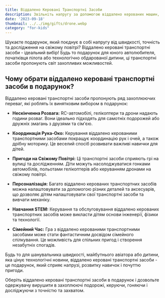```yaml
---
title: Віддалено Керовані Транспортні Засоби
description: Звільніть напругу за допомогою віддалено керованих машин, гелікоптерів та дронів.
date: '2023-09-18'
thumbnail: ../../img/gifts/drone.webp
category: "for-kids"
---
```

Шукаєте подарунок, який поєднує в собі напругу від швидкості, точність та дослідження на свіжому повітрі? Віддалено керовані транспортні засоби - ідеальний вибір! Будь то подарунок для юного автолюбителя, початківця пілота або технологічно обдарованої дитини, ці транспортні засоби пропонують світ захопливих можливостей.

## Чому обрати віддалено керовані транспортні засоби в подарунок?

Віддалено керовані транспортні засоби пропонують ряд захоплюючих переваг, які роблять їх винятковим вибором в подарунок:

- **Нескінченна Розвага:** RC-автомобілі, гелікоптери та дрони надають години розваг. Вони ідеально підходять для самотніх подорожей або дружніх змагань з друзями та сім'єю.

- **Координація Рука-Око:** Керування віддалено керованими транспортними засобами покращує координацію рук і очей, а також дрібну моторику. Це веселий спосіб розвивати важливі навички для дітей.

- **Пригоди на Свіжому Повітрі:** Ці транспортні засоби сприяють грі на вулиці та дослідженням. Діти можуть насолоджуватися гонками автомобілів, польотами гелікоптерів або керуванням дронами на свіжому повітрі.

- **Персоналізація:** Багато віддалено керованих транспортних засобів можна налаштовувати за допомогою різних деталей та аксесуарів, що дозволяє дітям налаштовувати свої транспортні засоби та вивчати механіку.

- **Навчання STEM:** Керування та обслуговування віддалено керованих транспортних засобів може викласти дітям основи інженерії, фізики та технології.

- **Сімейний Час:** Гра з віддалено керованими транспортними засобами може стати фантастичним досвідом сімейного спілкування. Це можливість для спільних пригод і створення незабутніх спогадів.

Будь то для шанувальника швидкості, майбутнього авіатора або дитини, яка цінує технологічні новини, віддалено керовані транспортні засоби - це подарунок, який сприяє напрузі, розвитку навичок і почуттю пригоди.

Оберіть віддалено керовані транспортні засоби в подарунок і дозвольте одержувачу вирушити в захоплюючі подорожі, керуючи, гоняючи і досліджуючи з точністю та захватом.
